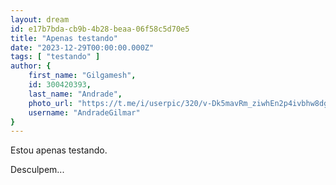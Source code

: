 ```yaml
---
layout: dream
id: e17b7bda-cb9b-4b28-beaa-06f58c5d70e5
title: "Apenas testando"
date: "2023-12-29T00:00:00.000Z"
tags: [ "testando" ]
author: {
    first_name: "Gilgamesh",
    id: 300420393,
    last_name: "Andrade",
    photo_url: "https://t.me/i/userpic/320/v-Dk5mavRm_ziwhEn2p4ivbhw8dgHZhZoiCQcIIZnEU.jpg",
    username: "AndradeGilmar"
}
---
```


Estou apenas testando.

Desculpem...
